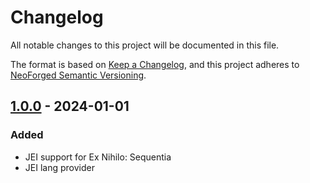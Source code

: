 # Changelog

All notable changes to this project will be documented in this file.

The format is based on [Keep a Changelog](https://keepachangelog.com/en/1.1.0/), and this project adheres to [NeoForged Semantic Versioning](https://docs.neoforged.net/docs/gettingstarted/versioning).

## [1.0.0](https://github.com/NovaMachina-Mods/ExNihiloJEI/compare/v1.0.0...v1.0.0) - 2024-01-01

### Added
- JEI support for Ex Nihilo: Sequentia
- JEI lang provider
